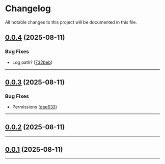 <!--- BEGIN HEADER -->
# Changelog

All notable changes to this project will be documented in this file.
<!--- END HEADER -->

## [0.0.4](https://github.com/astuteo-llc/astuteo-sh-scripts/compare/v0.0.3...v0.0.4) (2025-08-11)

### Bug Fixes

* Log path? ([732beb](https://github.com/astuteo-llc/astuteo-sh-scripts/commit/732bebdbb855622231ec11261ba455c538bfac2f))


---

## [0.0.3](https://github.com/astuteo-llc/astuteo-sh-scripts/compare/v0.0.2...v0.0.3) (2025-08-11)

### Bug Fixes

* Permissions ([dee633](https://github.com/astuteo-llc/astuteo-sh-scripts/commit/dee633c3335cedf0efffbfabc94c58dc11efd5c4))


---

## [0.0.2](https://github.com/astuteo-llc/astuteo-sh-scripts/compare/v0.0.1...v0.0.2) (2025-08-11)


---

## [0.0.1](https://github.com/astuteo-llc/astuteo-sh-scripts/compare/0.0.0...v0.0.1) (2025-08-11)


---

